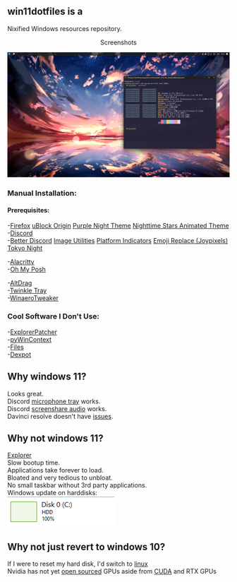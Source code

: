 ## win11dotfiles is a
Nixified Windows resources repository.
<div align="center">Screenshots</div>

![screenshot](./meta/screenshot.png)

### Manual Installation:
#### Prerequisites:
-[Firefox](https://www.mozilla.org/en-US/firefox/new/)
[uBlock Origin](https://addons.mozilla.org/en-US/firefox/addon/ublock-origin/) 
[Purple Night Theme](https://addons.mozilla.org/en-US/firefox/addon/purple-night-theme/)
[Nighttime Stars Animated Theme](https://addons.mozilla.org/en-US/firefox/addon/nighttime-stars-animated-theme/)  
-[Discord](https://discord.com/)  
-[Better Discord](https://betterdiscord.app/)
[Image Utilities](https://betterdiscord.app/plugin/ImageUtilities)
[Platform Indicators](https://betterdiscord.app/plugin/PlatformIndicators)
[Emoji Replace (Joypixels)](https://betterdiscord.app/theme/EmojiReplace)
[Tokyo Night](https://betterdiscord.app/theme/Tokyo%20Night)

-[Alacritty](https://github.com/alacritty/alacritty)  
-[Oh My Posh](https://github.com/jandedobbeleer/oh-my-posh)  

-[AltDrag](https://github.com/stefansundin/altdrag/)  
-[Twinkle Tray](https://www.microsoft.com/store/productid/9PLJWWSV01LK)  
-[WinaeroTweaker](https://winaero.com/winaero-tweaker/)  
 
###  Cool Software I Don't Use:  
-[ExplorerPatcher](https://github.com/valinet/ExplorerPatcher)  
-[pyWinContext](https://github.com/VodBox/pyWinContext)  
-[Files](https://github.com/files-community/files/)  
-[Dexpot](https://www.dexpot.de/?lang=en)  
 
## Why windows 11? 
Looks great.  
Discord [microphone tray](https://support.discord.com/hc/en-us/community/posts/12587717927703--Linux-Icon-Tray) works.  
Discord [screenshare audio](https://support.discord.com/hc/en-us/community/posts/360050971374-Linux-Screen-Share-Sound-Support) works.  
Davinci resolve doesn't have [issues](https://youtu.be/F1dOZ_CJPfc?si=Qq6dRz0yC-h9-eQd).  

## Why not windows 11?
[Explorer](https://www.howtogeek.com/884624/youre-not-alone-windows-11-is-randomly-opening-file-explorer/)  
Slow bootup time.  
Applications take forever to load.  
Bloated and very tedious to unbloat.  
No small taskbar without 3rd party applications.  
Windows update on harddisks:  
![](./meta/windows_update.PNG)  

## Why not just revert to windows 10?  
If I were to reset my hard disk, I'd switch to [linux](https://github.com/s8seer/dotfiles)  
Nvidia has not yet [open sourced](https://developer.nvidia.com/blog/nvidia-releases-open-source-gpu-kernel-modules/) GPUs aside from [CUDA](https://developer.nvidia.com/cuda-gpus) and RTX GPUs
  
